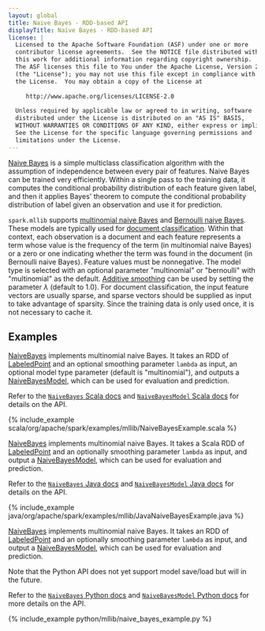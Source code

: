 ```yaml
---
layout: global
title: Naive Bayes - RDD-based API
displayTitle: Naive Bayes - RDD-based API
license: |
  Licensed to the Apache Software Foundation (ASF) under one or more
  contributor license agreements.  See the NOTICE file distributed with
  this work for additional information regarding copyright ownership.
  The ASF licenses this file to You under the Apache License, Version 2.0
  (the "License"); you may not use this file except in compliance with
  the License.  You may obtain a copy of the License at
 
     http://www.apache.org/licenses/LICENSE-2.0
 
  Unless required by applicable law or agreed to in writing, software
  distributed under the License is distributed on an "AS IS" BASIS,
  WITHOUT WARRANTIES OR CONDITIONS OF ANY KIND, either express or implied.
  See the License for the specific language governing permissions and
  limitations under the License.
---
```


[Naive Bayes](http://en.wikipedia.org/wiki/Naive_Bayes_classifier) is a simple
multiclass classification algorithm with the assumption of independence between
every pair of features. Naive Bayes can be trained very efficiently. Within a
single pass to the training data, it computes the conditional probability
distribution of each feature given label, and then it applies Bayes' theorem to
compute the conditional probability distribution of label given an observation
and use it for prediction.

`spark.mllib` supports [multinomial naive
Bayes](http://en.wikipedia.org/wiki/Naive_Bayes_classifier#Multinomial_naive_Bayes)
and [Bernoulli naive Bayes](http://nlp.stanford.edu/IR-book/html/htmledition/the-bernoulli-model-1.html).
These models are typically used for [document classification](http://nlp.stanford.edu/IR-book/html/htmledition/naive-bayes-text-classification-1.html).
Within that context, each observation is a document and each
feature represents a term whose value is the frequency of the term (in multinomial naive Bayes) or
a zero or one indicating whether the term was found in the document (in Bernoulli naive Bayes).
Feature values must be nonnegative. The model type is selected with an optional parameter
"multinomial" or "bernoulli" with "multinomial" as the default.
[Additive smoothing](http://en.wikipedia.org/wiki/Lidstone_smoothing) can be used by
setting the parameter $\lambda$ (default to $1.0$). For document classification, the input feature
vectors are usually sparse, and sparse vectors should be supplied as input to take advantage of
sparsity. Since the training data is only used once, it is not necessary to cache it.

## Examples

<div class="codetabs">
<div data-lang="scala" markdown="1">

[NaiveBayes](api/scala/org/apache/spark/mllib/classification/NaiveBayes$.html) implements
multinomial naive Bayes. It takes an RDD of
[LabeledPoint](api/scala/org/apache/spark/mllib/regression/LabeledPoint.html) and an optional
smoothing parameter `lambda` as input, an optional model type parameter (default is "multinomial"), and outputs a
[NaiveBayesModel](api/scala/org/apache/spark/mllib/classification/NaiveBayesModel.html), which
can be used for evaluation and prediction.

Refer to the [`NaiveBayes` Scala docs](api/scala/org/apache/spark/mllib/classification/NaiveBayes$.html) and [`NaiveBayesModel` Scala docs](api/scala/org/apache/spark/mllib/classification/NaiveBayesModel.html) for details on the API.

{% include_example scala/org/apache/spark/examples/mllib/NaiveBayesExample.scala %}
</div>
<div data-lang="java" markdown="1">

[NaiveBayes](api/java/org/apache/spark/mllib/classification/NaiveBayes.html) implements
multinomial naive Bayes. It takes a Scala RDD of
[LabeledPoint](api/java/org/apache/spark/mllib/regression/LabeledPoint.html) and an
optionally smoothing parameter `lambda` as input, and output a
[NaiveBayesModel](api/java/org/apache/spark/mllib/classification/NaiveBayesModel.html), which
can be used for evaluation and prediction.

Refer to the [`NaiveBayes` Java docs](api/java/org/apache/spark/mllib/classification/NaiveBayes.html) and [`NaiveBayesModel` Java docs](api/java/org/apache/spark/mllib/classification/NaiveBayesModel.html) for details on the API.

{% include_example java/org/apache/spark/examples/mllib/JavaNaiveBayesExample.java %}
</div>
<div data-lang="python" markdown="1">

[NaiveBayes](api/python/reference/api/pyspark.mllib.classification.NaiveBayes.html) implements multinomial
naive Bayes. It takes an RDD of
[LabeledPoint](api/python/reference/api/pyspark.mllib.regression.LabeledPoint.html) and an optionally
smoothing parameter `lambda` as input, and output a
[NaiveBayesModel](api/python/reference/api/pyspark.mllib.classification.NaiveBayesModel.html), which can be
used for evaluation and prediction.

Note that the Python API does not yet support model save/load but will in the future.

Refer to the [`NaiveBayes` Python docs](api/python/reference/api/pyspark.mllib.classification.NaiveBayes.html) and [`NaiveBayesModel` Python docs](api/python/reference/api/pyspark.mllib.classification.NaiveBayesModel.html) for more details on the API.

{% include_example python/mllib/naive_bayes_example.py %}
</div>
</div>
